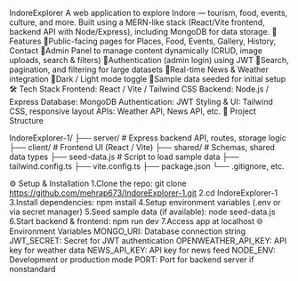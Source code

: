 IndoreExplorer
A web application to explore Indore — tourism, food, events, culture, and more. Built using a MERN-like stack (React/Vite frontend, backend API with Node/Express), including MongoDB for data storage.
🚀 Features
Public-facing pages for Places, Food, Events, Gallery, History, Contact
Admin Panel to manage content dynamically (CRUD, image uploads, search & filters)
Authentication (admin login) using JWT
Search, pagination, and filtering for large datasets
Real-time News & Weather integration
Dark / Light mode toggle
Sample data seeded for initial setup
🛠 Tech Stack
Frontend: React / Vite / Tailwind CSS
Backend: Node.js / Express
Database: MongoDB
Authentication: JWT
Styling & UI: Tailwind CSS, responsive layout
APIs: Weather API, News API, etc.
📁 Project Structure

IndoreExplorer-1/
├── server/             # Express backend API, routes, storage logic
├── client/             # Frontend UI (React / Vite)
├── shared/             # Schemas, shared data types
├── seed-data.js        # Script to load sample data
├── tailwind.config.ts
├── vite.config.ts
├── package.json
└── .gitignore, etc.

⚙ Setup & Installation
1.Clone the repo: git clone https://github.com/mehrap673/IndoreExplorer-1.git
2.cd IndoreExplorer-1
3.Install dependencies: npm install
4.Setup environment variables (.env or via secret manager)
5.Seed sample data (if available): node seed-data.js
6.Start backend & frontend: npm run dev
7.Access app at localhost
🌐 Environment Variables
MONGO_URI: Database connection string
JWT_SECRET: Secret for JWT authentication
OPENWEATHER_API_KEY: API key for weather data
NEWS_API_KEY: API key for news feed
NODE_ENV: Development or production mode
PORT: Port for backend server if nonstandard
